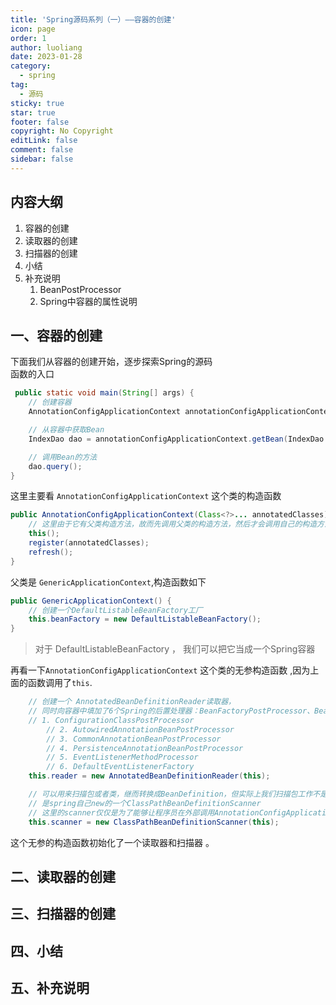 ```yaml
---
title: 'Spring源码系列（一）——容器的创建'
icon: page
order: 1
author: luoliang
date: 2023-01-28
category:
  - spring
tag:
  - 源码
sticky: true
star: true
footer: false
copyright: No Copyright
editLink: false
comment: false
sidebar: false
---
```


## 内容大纲
 1. 容器的创建  
 2. 读取器的创建  
 3. 扫描器的创建  
 4. 小结  
 5. 补充说明  
    1. BeanPostProcessor
    2. Spring中容器的属性说明


## 一、容器的创建
下面我们从容器的创建开始，逐步探索Spring的源码  
函数的入口
```java
 public static void main(String[] args) {
    // 创建容器
    AnnotationConfigApplicationContext annotationConfigApplicationContext = new AnnotationConfigApplicationContext(AppConfig.class);

    // 从容器中获取Bean
    IndexDao dao = annotationConfigApplicationContext.getBean(IndexDao.class);

    // 调用Bean的方法
    dao.query();
}
```
这里主要看 `AnnotationConfigApplicationContext` 这个类的构造函数
```java
public AnnotationConfigApplicationContext(Class<?>... annotatedClasses) {
    // 这里由于它有父类构造方法，故而先调用父类的构造方法，然后才会调用自己的构造方法
    this();
    register(annotatedClasses);
    refresh();
}
```
父类是 `GenericApplicationContext`,构造函数如下
```java
public GenericApplicationContext() {
    // 创建一个DefaultListableBeanFactory工厂
    this.beanFactory = new DefaultListableBeanFactory();
}
```
> 对于 DefaultListableBeanFactory ， 我们可以把它当成一个Spring容器

再看一下`AnnotationConfigApplicationContext` 这个类的无参构造函数 ,因为上面的函数调用了`this`.
```java
    // 创建一个 AnnotatedBeanDefinitionReader读取器，
    // 同时向容器中填加了6个Spring的后置处理器：BeanFactoryPostProcessor、BeanPostProcessor
    // 1. ConfigurationClassPostProcessor
		// 2. AutowiredAnnotationBeanPostProcessor
		// 3. CommonAnnotationBeanPostProcessor
		// 4. PersistenceAnnotationBeanPostProcessor
		// 5. EventListenerMethodProcessor
		// 6. DefaultEventListenerFactory
    this.reader = new AnnotatedBeanDefinitionReader(this);

    // 可以用来扫描包或者类，继而转换成BeanDefinition，但实际上我们扫描包工作不是这个scanner对象来完成的
    // 是spring自己new的一个ClassPathBeanDefinitionScanner
    // 这里的scanner仅仅是为了能够让程序员在外部调用AnnotationConfigApplicationContext对象的scan方法
    this.scanner = new ClassPathBeanDefinitionScanner(this);
```
这个无参的构造函数初始化了一个读取器和扫描器 。 

## 二、读取器的创建

## 三、扫描器的创建

## 四、小结

## 五、补充说明




